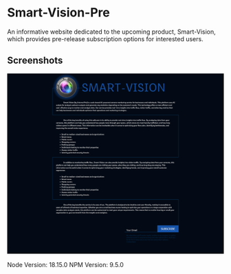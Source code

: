 # Smart-Vision-Pre
An informative website dedicated to the upcoming product, Smart-Vision, which provides pre-release subscription options for interested users.

## Screenshots 
![Screenshot 1](./_info/screenshot_1.png "Screenshot")

Node Version: 18.15.0
NPM Version: 9.5.0